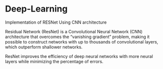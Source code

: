 # Deep-Learning
Implementation of RESNet Using CNN architecture

Residual Network (ResNet) is a Convolutional Neural Network (CNN) architecture that overcomes the “vanishing gradient” problem, making it possible to construct networks with up to thousands of convolutional layers, which outperform shallower networks.

ResNet improves the efficiency of deep neural networks with more neural layers while minimizing the percentage of errors.
